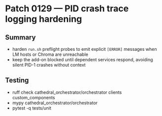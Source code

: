 # Patch 0129 — PID crash trace logging hardening

## Summary
- harden `run.sh` preflight probes to emit explicit `[ERROR]` messages when LM hosts or Chroma are unreachable
- keep the add-on blocked until dependent services respond, avoiding silent PID-1 crashes without context

## Testing
- ruff check cathedral_orchestrator/orchestrator clients custom_components
- mypy cathedral_orchestrator/orchestrator
- pytest -q tests/unit
